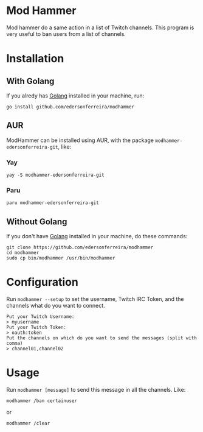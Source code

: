 # Mod Hammer

Mod hammer do a same action in a list of Twitch channels. This program is very useful to ban users from a list of channels.

# Installation

## With Golang

If you alredy has [Golang](https://golang.org/) installed in your machine, run:

```
go install github.com/edersonferreira/modhammer
```

## AUR

ModHammer can be installed using AUR, with the package `modhammer-edersonferreira-git`, like:

### Yay

```
yay -S modhammer-edersonferreira-git
```

### Paru

```
paru modhammer-edersonferreira-git
```

## Without Golang

If you don't have [Golang](https://golang.org/) installed in your machine, do these commands:

```
git clone https://github.com/edersonferreira/modhammer
cd modhammer
sudo cp bin/modhammer /usr/bin/modhammer
```

# Configuration

Run `modhammer --setup` to set the username, Twitch IRC Token, and the channels what do you want to connect.

```
Put your Twitch Username:
> myusername
Put your Twitch Token:
> oauth:token
Put the channels on which do you want to send the messages (split with comma)
> channel01,channel02
```

# Usage

Run `modhammer [message]` to send this message in all the channels. Like:

```
modhammer /ban certainuser
```

or

```
modhammer /clear
```
